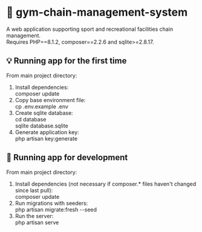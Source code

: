 # :basketball: gym-chain-management-system
A web application supporting sport and recreational facilities chain management. \
Requires PHP==8.1.2, composer==2.2.6 and sqlite>=2.8.17.
## :bulb: Running app for the first time
From main project directory:
1. Install dependencies: \
composer update
2. Copy base environment file: \
cp .env.example .env
3. Create sqlite database: \
cd database \
sqlite database.sqlite
4. Generate application key: \
php artisan key:generate
## :runner: Running app for development
From main project directory:
1. Install dependencies (not necessary if composer.* files haven't changed since last pull): \
composer update
2. Run migrations with seeders: \
php artisan migrate:fresh --seed
3. Run the server: \
php artisan serve
